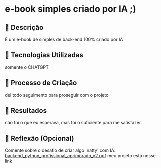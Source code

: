 # e-book simples criado por IA ;)

## 📒 Descrição
É um e-book de simples de back-end 100% criado por IA

## 🤖 Tecnologias Utilizadas
somente o CHATGPT

## 🧐 Processo de Criação
dei todo seguimento para proseguir com o projeto

## 🚀 Resultados
não foi o que eu esperava, mas foi o suficiente para me satisfazer.

## 💭 Reflexão (Opcional)
Comente sobre o desafio de criar algo 'natty' com IA.
[backend_python_profissional_aprimorado_v2.pdf](https://github.com/user-attachments/files/20684341/backend_python_profissional_aprimorado_v2.pdf)
meu projeto está nesse link
